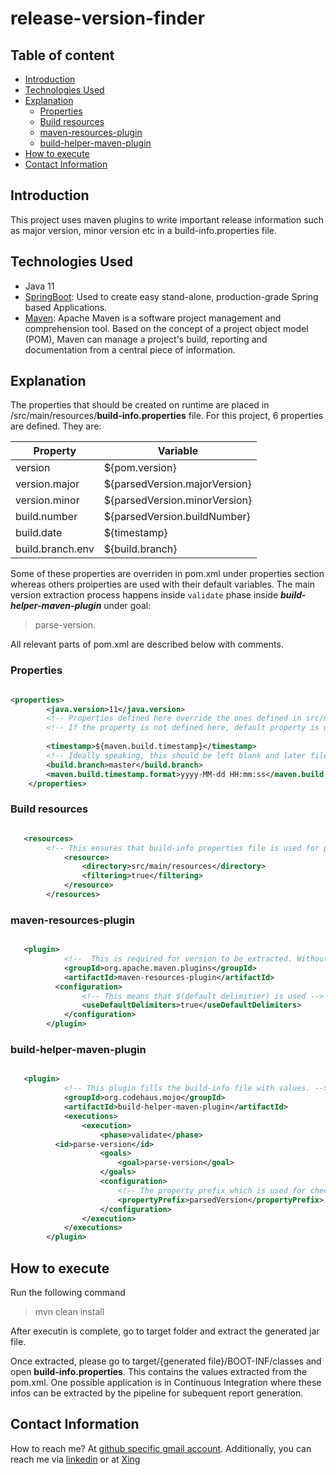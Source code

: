 # release-version-finder


## Table of content
- [Introduction](#introduction)
- [Technologies Used](#technologies-used)
- [Explanation](#explanation)
  - [Properties](#properties)
  - [Build resources](#build-resources)
  - [maven-resources-plugin](#maven-resources-plugin)
  - [build-helper-maven-plugin](#build-helper-maven-plugin)
- [How to execute](#how-to-execute)
- [Contact Information](#contact-information)

## Introduction

This project uses maven plugins to write important release information such as major version, minor version etc in a build-info.properties file.

## Technologies Used

- Java 11
- [SpringBoot](https://start.spring.io/): Used to create easy stand-alone, production-grade Spring based Applications.
- [Maven](https://maven.apache.org/): Apache Maven is a software project management and comprehension tool. Based on the concept of a project object model (POM), Maven can manage a project's build, reporting and documentation from a central piece of information.


## Explanation
The properties that should be created on runtime are placed in /src/main/resources/**build-info.properties** file. For this project, 6 properties are defined. They are: 

|Property|Variable|
| --- | --- |
|version|${pom.version}|
|version.major|${parsedVersion.majorVersion}|
|version.minor|${parsedVersion.minorVersion}|
|build.number|${parsedVersion.buildNumber}|
|build.date|${timestamp}|
|build.branch.env|${build.branch}|

Some of these properties are overriden in pom.xml under properties section whereas others proiperties are used with their default variables. The main version extraction process happens inside `validate` phase inside ***build-helper-maven-plugin*** under goal: 
> parse-version.

All relevant parts of pom.xml are described below with comments.
### Properties
```xml

<properties>
		<java.version>11</java.version>
		<!-- Properties defined here override the ones defined in src/main/resources/build-info.properties.-->
		<!-- If the property is not defined here, default property is used in build-info.properties -->
		
		<timestamp>${maven.build.timestamp}</timestamp>
		<!-- Ideally speaking, this should be left blank and later filed out by ci. For now, it is hard-coded -->
		<build.branch>master</build.branch>	
		<maven.build.timestamp.format>yyyy-MM-dd HH:mm:ss</maven.build.timestamp.format>
	</properties>

```


### Build resources
```xml

   <resources>
		<!-- This ensures that build-info properties file is used for processing. -->
			<resource>
				<directory>src/main/resources</directory>
				<filtering>true</filtering>
			</resource>
		</resources>

```

### maven-resources-plugin
```xml

   <plugin>
			<!--  This is required for version to be extracted. Without it, build-helper-maven-plugin will not work.-->
			<groupId>org.apache.maven.plugins</groupId>
			<artifactId>maven-resources-plugin</artifactId>
		  <configuration>
				<!-- This means that $(default delimitier) is used -->
				<useDefaultDelimiters>true</useDefaultDelimiters>
			</configuration>
		</plugin>

```

### build-helper-maven-plugin
```xml

   <plugin>
			<!-- This plugin fills the build-info file with values. -->
			<groupId>org.codehaus.mojo</groupId>
			<artifactId>build-helper-maven-plugin</artifactId>
			<executions>
				<execution>
					<phase>validate</phase>
          <id>parse-version</id>
					<goals>
						<goal>parse-version</goal>
					</goals>
					<configuration>
						<!-- The property prefix which is used for checking variables in build-info properties file. -->
						<propertyPrefix>parsedVersion</propertyPrefix>
					</configuration>
				</execution>
			</executions>
		</plugin>

```

## How to execute
Run the following command
> mvn clean install

After executin is complete, go to target folder and extract the generated  jar file.

Once extracted, please go to target/{generated file}/BOOT-INF/classes and open **build-info.properties**. This contains the values extracted from the pom.xml. One possible application is in Continuous Integration where these infos can be extracted by the pipeline for subequent report generation.

## Contact Information

How to reach me? At [github specific gmail account](syed.umer.ahmed.code@gmail.com). Additionally, you can reach me via [linkedin](https://www.linkedin.com/in/syed-umer-ahmed-a346a746/) or at [Xing](https://www.xing.com/profile/SyedUmer_Ahmed/cv)

